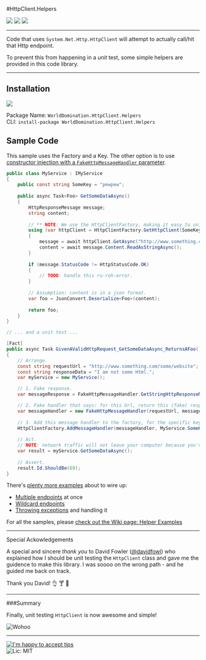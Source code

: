 #HttpClient.Helpers

[![](https://ci.appveyor.com/api/projects/status/siwilxb8t3enyus2)](https://ci.appveyor.com/project/PureKrome/httpcient-helpers) [![](http://img.shields.io/nuget/v/WorldDomination.HttpClient.Helpers.svg?style=flat-square)](http://www.nuget.org/packages/WorldDomination.HttpClient.Helpers/) ![](http://img.shields.io/nuget/dt/WorldDomination.HttpClient.Helpers.svg?style=flat-square)

---

Code that uses `System.Net.Http.HttpClient` will attempt to actually call/hit that Http endpoint.

To prevent this from happening in a *unit* test, some simple helpers are provided in this code library.

-----

## Installation

[![](http://i.imgur.com/oLtAwq9.png)](https://www.nuget.org/packages/WorldDomination.HttpClient.Helpers/)

Package Name: `WorldDomination.HttpClient.Helpers`  
CLI: `install-package WorldDomination.HttpClient.Helpers`  


## Sample Code
This sample uses the Factory and a Key. The other option is to use [constructor injection with a `FakeHttpMessageHandler` parameter](https://github.com/PureKrome/HttpClient.Helpers/wiki/Constructor-Injection).

```C#
public class MyService : IMyService
{
    public const string SomeKey = "pewpew";
    
    public async Task<Foo> GetSomeDataAsync()
    {
        HttpResponseMessage message;
        string content;
        
        // ** NOTE: We use the HttpClientFactory, making it easy to unit test this code.
        using (var httpClient = HttpClientFactory.GetHttpClient(SomeKey))
        {
            message = await httpClient.GetAsync("http://www.something.com/some/website");
            content = await message.Content.ReadAsStringAsync();
        }
        
        if (message.StatusCode != HttpStatusCode.OK)
        { 
            // TODO: handle this ru-roh-error.
        }
        
        // Assumption: content is in a json format.
        var foo = JsonConvert.Deserialize<Foo>(content);
        
        return foo;
    }
}

// ... and a unit test ...

[Fact]
public async Task GivenAValidHttpRequest_GetSomeDataAsync_ReturnsAFoo()
{
    // Arrange.
    const string requestUrl = "http://www.something.com/some/website";  
    const string responseData = "I am not some Html.";
    var myService = new MyService();

    // 1. Fake response.  
    var messageResponse = FakeHttpMessageHandler.GetStringHttpResponseMessage(responseData);  

    // 2. Fake handler that says: for this Url, return this (fake) response.  
    var messageHandler = new FakeHttpMessageHandler(requestUrl, messageResponse);
    
    // 3. Add this message handler to the factory, for the specific key.
    HttpClientFactory.AddMessageHandler(messageHandler, MyService.SomeKey);
    
    // Act.
    // NOTE: network traffic will not leave your computer because you've faked the response, above.
    var result = myService.GetSomeDataAsync();
    
    // Assert.
    result.Id.ShouldBe(69);
}
```

There's [plenty more examples](https://github.com/PureKrome/HttpClient.Helpers/wiki) about to wire up:

 - [Multiple endpoints](https://github.com/PureKrome/HttpClient.Helpers/wiki/Multiple-endpoints) at once
 - [Wildcard endpoints](https://github.com/PureKrome/HttpClient.Helpers/wiki/Wildcard-endpoints)
 - [Throwing exceptions](https://github.com/PureKrome/HttpClient.Helpers/wiki/Faking-an-Exception) and handling it

For all the samples, please [check out the Wiki page: Helper Examples](https://github.com/PureKrome/HttpClient.Helpers/wiki)

-----

Special Ackowledgements

A special and sincere *thank you* to David Fowler ([@davidfowl](http://www.twitter.com/davidfowl)) who explained how I should be unit testing the `HttpClient` class and gave me the guidence to make this library. I was soooo on the wrong path - and he guided me back on track.

Thank you David! :ok_hand: :cocktail: :space_invader:

-----

###Summary

Finally, unit testing `HttpClient` is now awesome and simple!

![Wohoo](https://31.media.tumblr.com/43e63461d1e3f22a49b18dbf15227a1d/tumblr_inline_n3t10oQfIh1solpjm.gif)

---
[![I'm happy to accept tips](http://img.shields.io/gittip/purekrome.svg?style=flat-square)](https://gratipay.com/PureKrome/)  
![Lic: MIT](http://img.shields.io/badge/License-MIT-blue.svg?style=flat-square)
